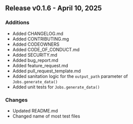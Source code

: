 ## Release v0.1.6 - April 10, 2025

### Additions

- Added CHANGELOG.md
- Added CONTRIBUTING.mg
- Added CODEOWNERS
- Added CODE_OF_CONDUCT.md
- Added SECURITY.md
- Added bug_report.md
- Added feature_request.md
- Added pull_request_template.md
- Added sanitation logic for the `output_path` parameter of `Jobs.generate_data()`
- Added unit tests for `Jobs.generate_data()`

### Changes

- Updated README.md
- Changed name of most test files